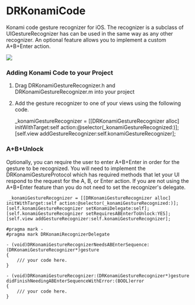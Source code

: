 DRKonamiCode
============

Konami code gesture recognizer for iOS. The recognizer is a subclass of UIGestureRecognizer has can be used in the same way as any other recognizer. An optional feature allows you to implement a custom A+B+Enter action.

![](http://grab.by/fbga)

### Adding Konami Code to your Project ###

1. Drag DRKonamiGestureRecognizer.h and DRKonamiGestureRecognizer.m into your project
2. Add the gesture recognizer to one of your views using the following code.

	_konamiGestureRecognizer = [[DRKonamiGestureRecognizer alloc] initWithTarget:self action:@selector(_konamiGestureRecognized:)];
	[self.view addGestureRecognizer:self.konamiGestureRecognizer];

### A+B+Unlock ###

Optionally, you can require the user to enter A+B+Enter in order for the gesture to be recognized. You will need to implement the DRKonamiGestureProtocol which has required methods that let your UI respond to the request for the A, B, or Enter action. If you are not using the A+B+Enter feature than you do not need to set the recognizer's delegate.

	 _konamiGestureRecognizer = [[DRKonamiGestureRecognizer alloc] initWithTarget:self action:@selector(_konamiGestureRecognized:)];
	[self.konamiGestureRecognizer setKonamiDelegate:self];
	[self.konamiGestureRecognizer setRequiresABEnterToUnlock:YES];
	[self.view addGestureRecognizer:self.konamiGestureRecognizer];

	#pragma mark -
	#pragma mark DRKonamiRecognizerDelegate

	- (void)DRKonamiGestureRecognizerNeedsABEnterSequence:(DRKonamiGestureRecognizer*)gesture
	{
		/// your code here. 
	}

	- (void)DRKonamiGestureRecognizer:(DRKonamiGestureRecognizer*)gesture didFinishNeedingABEnterSequenceWithError:(BOOL)error
	{
		/// your code here.
	}
